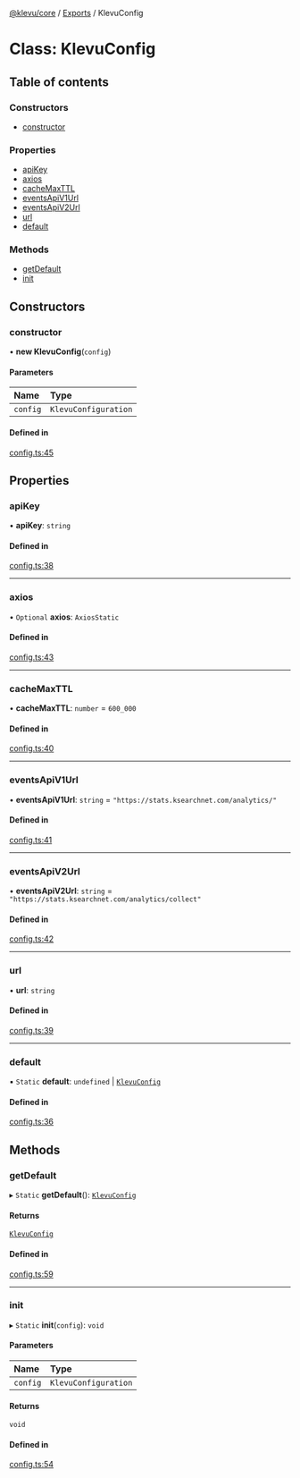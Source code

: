 [@klevu/core]() / [Exports](../modules.md) / KlevuConfig

# Class: KlevuConfig

## Table of contents

### Constructors

- [constructor](KlevuConfig.md#constructor)

### Properties

- [apiKey](KlevuConfig.md#apikey)
- [axios](KlevuConfig.md#axios)
- [cacheMaxTTL](KlevuConfig.md#cachemaxttl)
- [eventsApiV1Url](KlevuConfig.md#eventsapiv1url)
- [eventsApiV2Url](KlevuConfig.md#eventsapiv2url)
- [url](KlevuConfig.md#url)
- [default](KlevuConfig.md#default)

### Methods

- [getDefault](KlevuConfig.md#getdefault)
- [init](KlevuConfig.md#init)

## Constructors

### constructor

• **new KlevuConfig**(`config`)

#### Parameters

| Name | Type |
| :------ | :------ |
| `config` | `KlevuConfiguration` |

#### Defined in

[config.ts:45](https://github.com/klevultd/frontend-sdk/blob/1b37b18/packages/klevu-core/src/config.ts#L45)

## Properties

### apiKey

• **apiKey**: `string`

#### Defined in

[config.ts:38](https://github.com/klevultd/frontend-sdk/blob/1b37b18/packages/klevu-core/src/config.ts#L38)

___

### axios

• `Optional` **axios**: `AxiosStatic`

#### Defined in

[config.ts:43](https://github.com/klevultd/frontend-sdk/blob/1b37b18/packages/klevu-core/src/config.ts#L43)

___

### cacheMaxTTL

• **cacheMaxTTL**: `number` = `600_000`

#### Defined in

[config.ts:40](https://github.com/klevultd/frontend-sdk/blob/1b37b18/packages/klevu-core/src/config.ts#L40)

___

### eventsApiV1Url

• **eventsApiV1Url**: `string` = `"https://stats.ksearchnet.com/analytics/"`

#### Defined in

[config.ts:41](https://github.com/klevultd/frontend-sdk/blob/1b37b18/packages/klevu-core/src/config.ts#L41)

___

### eventsApiV2Url

• **eventsApiV2Url**: `string` = `"https://stats.ksearchnet.com/analytics/collect"`

#### Defined in

[config.ts:42](https://github.com/klevultd/frontend-sdk/blob/1b37b18/packages/klevu-core/src/config.ts#L42)

___

### url

• **url**: `string`

#### Defined in

[config.ts:39](https://github.com/klevultd/frontend-sdk/blob/1b37b18/packages/klevu-core/src/config.ts#L39)

___

### default

▪ `Static` **default**: `undefined` \| [`KlevuConfig`](KlevuConfig.md)

#### Defined in

[config.ts:36](https://github.com/klevultd/frontend-sdk/blob/1b37b18/packages/klevu-core/src/config.ts#L36)

## Methods

### getDefault

▸ `Static` **getDefault**(): [`KlevuConfig`](KlevuConfig.md)

#### Returns

[`KlevuConfig`](KlevuConfig.md)

#### Defined in

[config.ts:59](https://github.com/klevultd/frontend-sdk/blob/1b37b18/packages/klevu-core/src/config.ts#L59)

___

### init

▸ `Static` **init**(`config`): `void`

#### Parameters

| Name | Type |
| :------ | :------ |
| `config` | `KlevuConfiguration` |

#### Returns

`void`

#### Defined in

[config.ts:54](https://github.com/klevultd/frontend-sdk/blob/1b37b18/packages/klevu-core/src/config.ts#L54)
